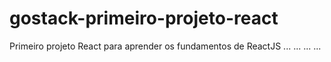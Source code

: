 # gostack-primeiro-projeto-react
Primeiro projeto React para aprender os fundamentos de ReactJS
...
...
...
...
